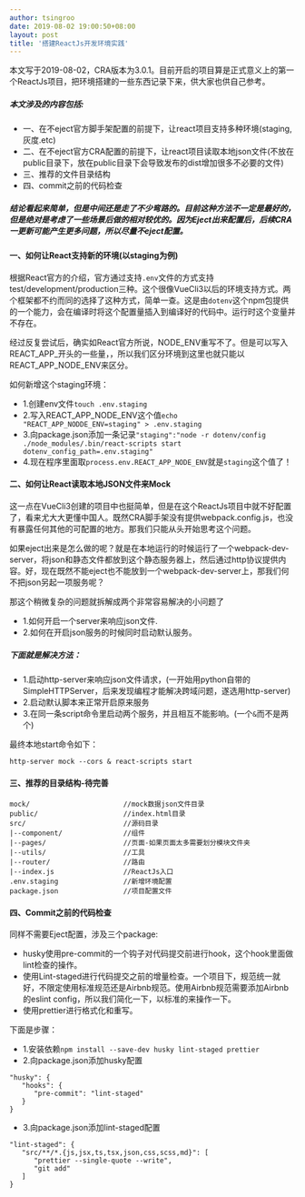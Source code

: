 ```yaml
---
author: tsingroo
date: 2019-08-02 19:00:50+08:00
layout: post
title: '搭建ReactJs开发环境实践'
---
```


本文写于2019-08-02，CRA版本为3.0.1。目前开启的项目算是正式意义上的第一个ReactJs项目，把环境搭建的一些东西记录下来，供大家也供自己参考。

##### 本文涉及的内容包括:
* 一、在不eject官方脚手架配置的前提下，让react项目支持多种环境(staging,灰度.etc)
* 二、在不eject官方CRA配置的前提下，让react项目读取本地json文件(不放在public目录下，放在public目录下会导致发布的dist增加很多不必要的文件)
* 三、推荐的文件目录结构
* 四、commit之前的代码检查


##### 结论看起来简单，但是中间还是走了不少弯路的。目前这种方法不一定是最好的，但是绝对是考虑了一些场景后做的相对较优的。因为Eject出来配置后，后续CRA一更新可能产生更多问题，所以尽量不eject配置。

#### 一、如何让React支持新的环境(以staging为例)

根据React官方的介绍，官方通过支持```.env```文件的方式支持test/development/production三种。这个很像VueCli3以后的环境支持方式。两个框架都不约而同的选择了这种方式，简单一查。这是由```dotenv```这个npm包提供的一个能力，会在编译时将这个配置量插入到编译好的代码中。运行时这个变量并不存在。

经过反复尝试后，确实如React官方所说，NODE_ENV重写不了。但是可以写入REACT_APP_开头的一些量，，所以我们区分环境到这里也就只能以REACT_APP_NODE_ENV来区分。

如何新增这个staging环境：
* 1.创建env文件```touch .env.staging```
* 2.写入REACT_APP_NODE_ENV这个值```echo "REACT_APP_NODDE_ENV=staging" > .env.staging```
* 3.向package.json添加一条记录```"staging":"node -r dotenv/config ./node_modules/.bin/react-scripts start dotenv_config_path=.env.staging"```
* 4.现在程序里面取```process.env.REACT_APP_NODE_ENV```就是```staging```这个值了！


#### 二、如何让React读取本地JSON文件来Mock

这一点在VueCli3创建的项目中也挺简单，但是在这个ReactJs项目中就不好配置了，看来尤大大更懂中国人。既然CRA脚手架没有提供webpack.config.js，也没有暴露任何其他的可配置的地方。那我们只能从头开始思考这个问题。

如果eject出来是怎么做的呢？就是在本地运行的时候运行了一个webpack-dev-server，将json和静态文件都放到这个静态服务器上，然后通过http协议提供内容。好，现在既然不能eject也不能放到一个webpack-dev-server上，那我们何不把json另起一项服务呢？

那这个稍微复杂的问题就拆解成两个非常容易解决的小问题了
* 1.如何开启一个server来响应json文件.
* 2.如何在开启json服务的时候同时启动默认服务。

##### 下面就是解决方法：
* 1.启动http-server来响应json文件请求，(一开始用python自带的SimpleHTTPServer，后来发现编程才能解决跨域问题，遂选用http-server)
* 2.启动默认脚本来正常开启原来服务
* 3.在同一条script命令里启动两个服务，并且相互不能影响。(一个```&```而不是两个)

最终本地start命令如下：
```
http-server mock --cors & react-scripts start
```


#### 三、推荐的目录结构-待完善
```
mock/                       //mock数据json文件目录
public/                     //index.html目录
src/                        //源码目录
|--component/               //组件
|--pages/                   //页面-如果页面太多需要划分模块文件夹
|--utils/                   //工具
|--router/                  //路由
|--index.js                 //ReactJs入口
.env.staging                //新增环境配置
package.json                //项目配置文件
```

#### 四、Commit之前的代码检查


同样不需要Eject配置，涉及三个package:
* husky使用pre-commit的一个钩子对代码提交前进行hook，这个hook里面做lint检查的操作。
* 使用Lint-staged进行代码提交之前的增量检查。一个项目下，规范统一就好，不限定使用标准规范还是Airbnb规范。使用Airbnb规范需要添加Airbnb的eslint config，所以我们简化一下，以标准的来操作一下。
* 使用prettier进行格式化和重写。

下面是步骤：
* 1.安装依赖```npm install --save-dev husky lint-staged prettier```
* 2.向package.json添加husky配置
```
"husky": {
   "hooks": {
      "pre-commit": "lint-staged"
   }
}
```
* 3.向package.json添加lint-staged配置
```
"lint-staged": {
   "src/**/*.{js,jsx,ts,tsx,json,css,scss,md}": [
      "prettier --single-quote --write",
      "git add"
   ]
}
```
